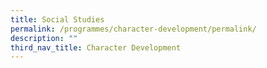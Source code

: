 ```yaml
---
title: Social Studies
permalink: /programmes/character-development/permalink/
description: ""
third_nav_title: Character Development
---
```

